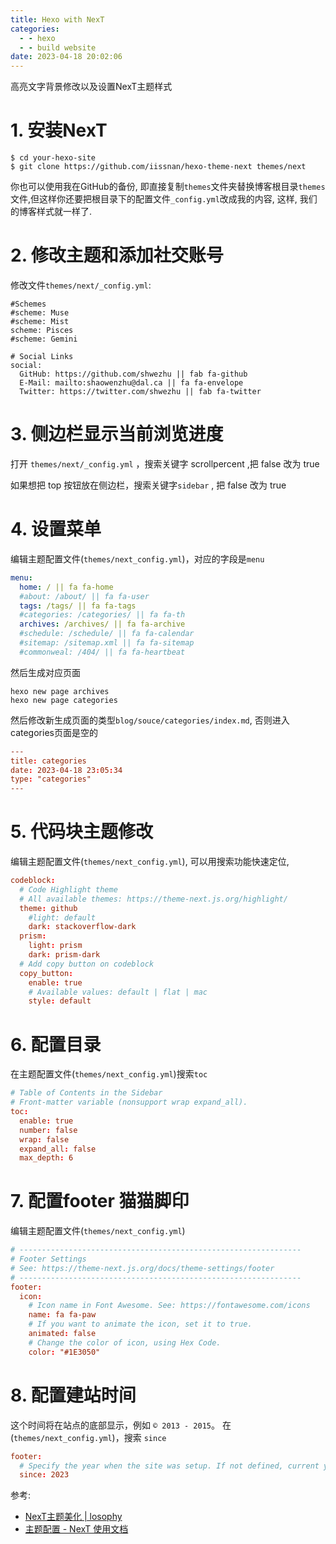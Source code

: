 ```yaml
---
title: Hexo with NexT
categories:
  - - hexo
  - - build website
date: 2023-04-18 20:02:06
---
```


高亮文字背景修改以及设置NexT主题样式

<!-- more -->

# 1. 安装NexT

```shell
$ cd your-hexo-site
$ git clone https://github.com/iissnan/hexo-theme-next themes/next
```

你也可以使用我在GitHub的备份, 即直接复制`themes`文件夹替换博客根目录`themes`文件,但这样你还要把根目录下的配置文件`_config.yml`改成我的内容, 这样, 我们的博客样式就一样了.

# 2. 修改主题和添加社交账号
修改文件`themes/next/_config.yml`:

```shell
#Schemes
#scheme: Muse
#scheme: Mist
scheme: Pisces
#scheme: Gemini

# Social Links
social:
  GitHub: https://github.com/shwezhu || fab fa-github
  E-Mail: mailto:shaowenzhu@dal.ca || fa fa-envelope
  Twitter: https://twitter.com/shwezhu || fab fa-twitter
```

# 3. 侧边栏显示当前浏览进度
打开 `themes/next/_config.yml` ，搜索关键字 scrollpercent ,把 false 改为 true

如果想把 top 按钮放在侧边栏，搜索关键字`sidebar` , 把 false 改为 true

# 4. 设置菜单
编辑主题配置文件(`themes/next_config.yml`)，对应的字段是`menu`

```yml
menu:
  home: / || fa fa-home
  #about: /about/ || fa fa-user
  tags: /tags/ || fa fa-tags
  #categories: /categories/ || fa fa-th
  archives: /archives/ || fa fa-archive
  #schedule: /schedule/ || fa fa-calendar
  #sitemap: /sitemap.xml || fa fa-sitemap
  #commonweal: /404/ || fa fa-heartbeat
```

然后生成对应页面

```shell
hexo new page archives
hexo new page categories
```

然后修改新生成页面的类型`blog/souce/categories/index.md`, 否则进入categories页面是空的

```toml
---
title: categories
date: 2023-04-18 23:05:34
type: "categories"
---
```

# 5. 代码块主题修改

编辑主题配置文件(`themes/next_config.yml`), 可以用搜索功能快速定位, 

```toml
codeblock:
  # Code Highlight theme
  # All available themes: https://theme-next.js.org/highlight/
  theme: github 
    #light: default
    dark: stackoverflow-dark
  prism:
    light: prism
    dark: prism-dark
  # Add copy button on codeblock
  copy_button:
    enable: true
    # Available values: default | flat | mac
    style: default
```

# 6. 配置目录
在主题配置文件(`themes/next_config.yml`)搜索`toc`
```toml
# Table of Contents in the Sidebar
# Front-matter variable (nonsupport wrap expand_all).
toc:
  enable: true
  number: false
  wrap: false
  expand_all: false
  max_depth: 6
```

# 7. 配置footer 猫猫脚印

编辑主题配置文件(`themes/next_config.yml`)

```toml
# ---------------------------------------------------------------
# Footer Settings
# See: https://theme-next.js.org/docs/theme-settings/footer
# ---------------------------------------------------------------
footer:
  icon:
    # Icon name in Font Awesome. See: https://fontawesome.com/icons
    name: fa fa-paw
    # If you want to animate the icon, set it to true.
    animated: false
    # Change the color of icon, using Hex Code.
    color: "#1E3050"
```

# 8. 配置建站时间

这个时间将在站点的底部显示，例如 `© 2013 - 2015`。 在(`themes/next_config.yml`)，搜索 `since`

```toml
footer:
  # Specify the year when the site was setup. If not defined, current year will be used.
  since: 2023
```


参考:

- [NexT主题美化 | losophy](https://losophy.github.io/post/71afd747.html)
- [主题配置 - NexT 使用文档](https://theme-next.iissnan.com/theme-settings.html)
